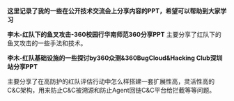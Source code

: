 **这里记录了我的一些在公开技术交流会上分享内容的PPT，希望可以帮助到大家学习**



**李木-红队下的鱼叉攻击-360校园行华南师范360分享PPT**
  主要分享了红队下的鱼叉攻击的一些手法和技术。

**李木-红队基础设施的一些探讨by360众测&360BugCloud&Hacking Club深圳站分享PPT**

  主要分享了在高防护的红队评估行动中怎么样搭建一套扩展性高，灵活性高的C&C架构，用来防止C&C被溯源和防止Agent回链C&C平台给拦截等等问题。  


